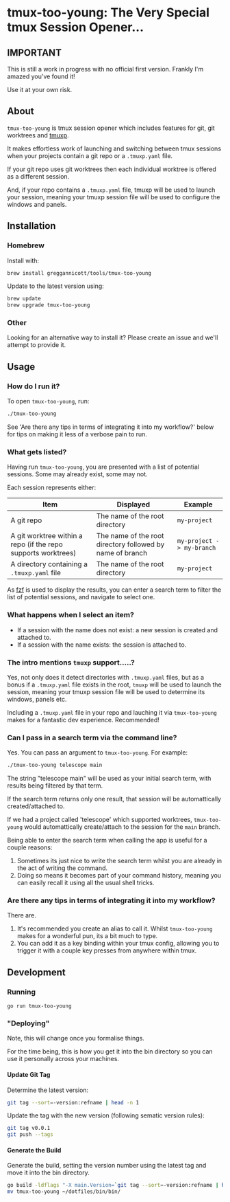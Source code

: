 # tmux-too-young: The Very Special tmux Session Opener...

## IMPORTANT

This is still a work in progress with no official first version. Frankly I'm amazed you've found it!

Use it at your own risk.

## About

`tmux-too-young` is tmux session opener which includes features for git, git worktrees and [tmuxp](https://github.com/tmux-python/tmuxp).

It makes effortless work of launching and switching between tmux sessions when your projects contain a git repo or a `.tmuxp.yaml` file.

If your git repo uses git worktrees then each individual worktree is offered as a different session.

And, if your repo contains a `.tmuxp.yaml` file, tmuxp will be used to launch your session, meaning your tmuxp session file will be used to configure the windows and panels.

## Installation

### Homebrew

Install with:

```bash
brew install greggannicott/tools/tmux-too-young
```

Update to the latest version using:

```bash
brew update
brew upgrade tmux-too-young
```

### Other

Looking for an alternative way to install it? Please create an issue and we'll attempt to provide it.

## Usage

### How do I run it?

To open `tmux-too-young`, run:

```bash
./tmux-too-young
```

See 'Are there any tips in terms of integrating it into my workflow?' below for tips on making it less of a verbose pain to run.

### What gets listed?

Having run `tmux-too-young`, you are presented with a list of potential sessions. Some may already exist, some may not.

Each session represents either:

| Item | Displayed | Example |
|-------------|-----------|---------|
| A git repo  | The name of the root directory | `my-project` |
| A git worktree within a repo (if the repo supports worktrees) | The name of the root directory followed by name of branch | `my-project -> my-branch` |
| A directory containing a `.tmuxp.yaml` file | The name of the root directory | `my-project` |

As [fzf](https://github.com/junegunn/fzf) is used to display the results, you can enter a search term to filter the list of potential sessions, and navigate to select one.

### What happens when I select an item?

* If a session with the name does not exist: a new session is created and attached to.
* If a session with the name exists: the session is attached to.

### The intro mentions `tmuxp` support.....?

Yes, not only does it detect directories with `.tmuxp.yaml` files, but as a bonus if a `.tmuxp.yaml` file exists in the root, `tmuxp` will be used to launch the session, meaning your tmuxp session file will be used to determine its windows, panels etc.

Including a `.tmuxp.yaml` file in your repo and lauching it via `tmux-too-young` makes for a fantastic dev experience. Recommended!

### Can I pass in a search term via the command line?

Yes. You can pass an argument to `tmux-too-young`. For example:

```bash
./tmux-too-young telescope main
```

The string "telescope main" will be used as your initial search term, with results being filtered by that term.

If the search term returns only one result, that session will be automattically created/attached to.

If we had a project called 'telescope' which supported worktrees, `tmux-too-young` would automattically create/attach to the session for the `main` branch.

Being able to enter the search term when calling the app is useful for a couple reasons:

1. Sometimes its just nice to write the search term whilst you are already in the act of writing the command.
1. Doing so means it becomes part of your command history, meaning you can easily recall it using all the usual shell tricks.

### Are there any tips in terms of integrating it into my workflow?

There are.

1. It's recommended you create an alias to call it. Whilst `tmux-too-young` makes for a wonderful pun, its a bit much to type.
1. You can add it as a key binding within your tmux config, allowing you to trigger it with a couple key presses from anywhere within tmux.

## Development

### Running

```
go run tmux-too-young
```

### "Deploying"

Note, this will change once you formalise things.

For the time being, this is how you get it into the bin directory so you can use it personally across your machines.

#### Update Git Tag

Determine the latest version:

```bash
git tag --sort=-version:refname | head -n 1
```

Update the tag with the new version (following sematic version rules):

```bash
git tag v0.0.1
git push --tags
```

#### Generate the Build

Generate the build, setting the version number using the latest tag and move it into the bin directory.

```bash
go build -ldflags "-X main.Version=`git tag --sort=-version:refname | head -n 1`"
mv tmux-too-young ~/dotfiles/bin/bin/
```
